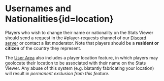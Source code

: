 <div class='panel fade js-scroll-anim' data-anim='fade'>

# Usernames and Nationalities{id=location}

Players who wish to change their name or nationality on the Stats Viewer should send a request in the #player-requests channel of our [Discord server](https://discord.gg/demonlist) or contact a list moderator. Note that players should be a **resident or citizen** of the country they represent.

The [User Area](/login) also includes a player location feature, in which players may geolocate their location to be associated with their name on the Stats Viewer. Any abuse of this system (e.g. blatantly fabricating your location) will result in *permanent exclusion from this feature*.

</div>
